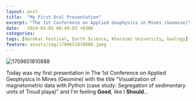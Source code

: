 ```yaml
---
layout: post
title:  "My First Oral Presentation"
excerpt: "The 1st Conference on Applied Geophysics in Mines (Geomine)"
date:   2024-03-05 00:49:03 +0300
categories: 
tags: [Harekat Festival, Earth Science, Kharazmi University, Geology]
feature: assets/img/1709651810888.jpeg
---
```


![1709651810888](https://github.com/user-attachments/assets/3ed38646-9f6f-4d96-b43a-12fd61471677)

Today was my first presentation in The 1st Conference on Applied Geophysics in Mines (Geomine) with the title 
"Visualization of magnetometric data with Python (case study: Segregation of sedimentary units of Troud playa)" and I'm feeling **Good**, like I **Should**...
